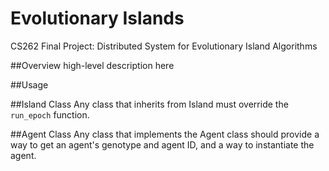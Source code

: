 # Evolutionary Islands
CS262 Final Project: Distributed System for Evolutionary Island Algorithms

##Overview
high-level description here

##Usage

##Island Class
Any class that inherits from Island must override the `run_epoch` function.

##Agent Class
Any class that implements the Agent class should provide a way to get
an agent's genotype and agent ID, and a way to instantiate the agent.
